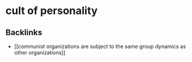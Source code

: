 # cult of personality



## Backlinks

-   [[communist organizations are subject to the same group dynamics as other organizations]]

